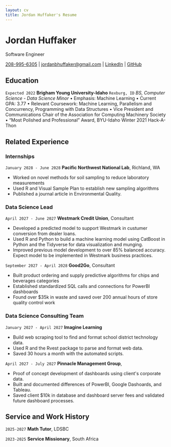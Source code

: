 ```yaml
---
layout: cv
title: Jordan Huffaker's Resume
---
```

# Jordan Huffaker
Software Engineer

<div id="webaddress">
<a href="208-995-6305">208-995-6305</a>
| <a href="jordanbhuffaker@gmail.com">jordanbhuffaker@gmail.com</a>
| <a href="linkedin.com/in/jordan-huffaker/">LinkedIn</a>
| <a href="github.com/JHuffaker/">GitHub</a>
</div>

<!-- https://www.monique.tech/the-art-of-markdown -->

## Education

`Expected 2022`
__Brigham Young University-Idaho__
`Rexburg, ID`
_BS, Computer Science - Data Science Minor_
•	Emphasis: Machine Learning
•	Current GPA: 3.77
•	Relevant Coursework: Machine Learning, Parallelism and Concurrency, Programming with Data Structures
•	Vice President and Communications Chair of the Association for Computing Machinery Society
•	“Most Polished and Professional” Award, BYU-Idaho Winter 2021 Hack-A-Thon

## Related Experience

### Internships

`January 2028 - June 2028`
__Pacific Northwest National Lab__, Richland, WA

- Worked on novel methods for soil sampling to reduce laboratory measurements
- Used R and Visual Sample Plan to establish new sampling algorithms
- Published a journal article in Environmental Quality.

### Data Science Lead

`April 2027 - June 2027`
__Westmark Credit Union__, Consultant

- Developed a predicted model to support Westmark in custumer conversion from dealer loans.
- Used R and Python to build a machine learning model using CatBoost in Python and the Tidyverse for data visualization and munging. 
- Improved previous model development to over 85% balanced accuracy. Expect model to be implemented in Westmark business practices.

`September 2027 - April 2028`
__Good2Go__, Consultant

- Built product ordering and supply predictive algorithms for chips and beverages categories
- Established standardized SQL calls and connections for PowerBI dashboards
- Found over $35k in waste and saved over 200 annual hours of store quality control work 

### Data Science Consulting Team

`January 2027 - April 2027`
__Imagine Learning__

- Build web scraping tool to find and format school district technology data.
- Used R and the Rvest package to parse and format web data.
- Saved 30 hours a month with the automated scripts.

`April 2027 - July 2027`
__Pinnacle Management Group__, 

- Proof of concept development of dashboards using client's corporate data.
- Built and documented differences of PowerBI, Google Dashoards, and Tableau.
- Saved client $10k in database and dashboard server fees and validated future dashboard processes.


## Service and Work History

`2025-2027`
__Math Tutor__, LDSBC


`2023-2025`
__Service Missionary__, South Africa



<!-- ### Footer

Last updated: May 2013 -->



